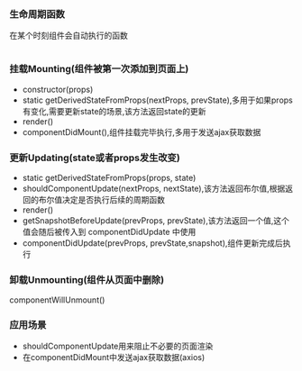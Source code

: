 ### 生命周期函数
在某个时刻组件会自动执行的函数

<img src="img/Lifecycle.png" alt="">


### 挂载Mounting(组件被第一次添加到页面上)
* constructor(props)
* static getDerivedStateFromProps(nextProps, prevState),多用于如果props有变化,需要更新state的场景,该方法返回state的更新
* render()
* componentDidMount(),组件挂载完毕执行,多用于发送ajax获取数据


### 更新Updating(state或者props发生改变)
* static getDerivedStateFromProps(props, state)
* shouldComponentUpdate(nextProps, nextState),该方法返回布尔值,根据返回的布尔值决定是否执行后续的周期函数
* render()
* getSnapshotBeforeUpdate(prevProps, prevState),该方法返回一个值,这个值会随后被传入到 componentDidUpdate 中使用
* componentDidUpdate(prevProps, prevState,snapshot),组件更新完成后执行

### 卸载Unmounting(组件从页面中删除)
componentWillUnmount()


### 应用场景
* shouldComponentUpdate用来阻止不必要的页面渲染
* 在componentDidMount中发送ajax获取数据(axios)



